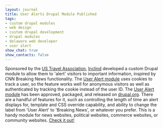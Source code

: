 ```yaml
---
layout: journal
title: User Alerts Drupal Module Published
tags: 
- custom drupal modules
- web design
- custom drupal development
- drupal modules
- delaware web developer
- user alert
show_chat: true
show_contacts: false
---
```


Sponsored by the <a href="http://www.ustravel.org" target="_blank">US Travel Association</a>, <a href="http://www.inclind.com" target="_blank">Inclind</a> developed a custom Drupal module to allow them to 'alert' visitors to important information, inspired by CNN Breaking News functionality. The <a href="http://drupal.org/project/user_alert" target="_blank">User Alert module</a> uses cookies to track a user, so the feature works well for anonymous visitors as well as authenticated by tracking the cookie instead of the user ID. The <a href="http://drupal.org/project/user_alert" target="_blank">User Alert module</a> has been approved, packaged, and released on <a href="http://drupal.org/project/user_alert" target="_blank">drupal.org</a>. There are a handful of features for it, such as controlling the length of time an alert displays for, template and CSS override capability, and ability to change the label from 'User Alert' to 'Breaking News', or whatever you prefer. This is a handy module for news websites, political websites, commerce websites, or community websites. <a href="http://drupal.org/project/user_alert" target="_blank">Check it out!</a>